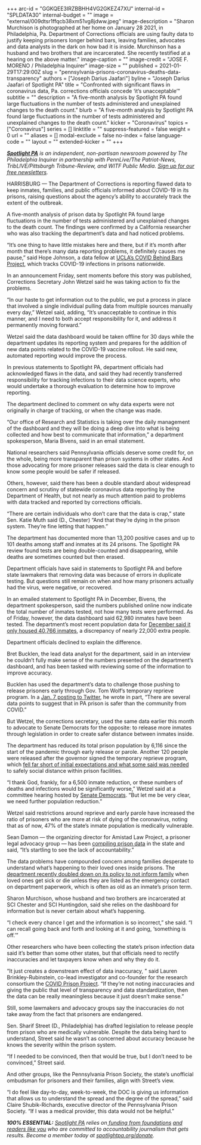 +++
arc-id = "GGKQEE3IRZBBHH4VG2GKEZ47XU"
internal-id = "SPLDATA30"
internal-budget = ""
image = "external/009dtsr1ffqcb38xm51vg8jdww.jpeg"
image-description = "Sharon Murchison is photographed at her home on January 28 2021, in Philadelphia, Pa. Department of Corrections officials are using faulty data to justify keeping prisoners longer behind bars, leaving families, advocates and data analysts in the dark on how bad it is inside. Murchinson has a husband and two brothers that are incarcerated. She recently testified at a hearing on the above matter."
image-caption = ""
image-credit = "JOSE F. MORENO / Philadelphia Inquirer"
image-size = ""
published = 2021-01-29T17:29:00Z
slug = "pennsylvania-prisons-coronavirus-deaths-data-transparency"
authors = ["Joseph Darius Jaafari"]
byline = "Joseph Darius Jaafari of Spotlight PA"
title = "Confronted with significant flaws in coronavirus data, Pa. corrections officials concede ‘it’s unacceptable’"
subtitle = ""
description = "A five-month analysis by Spotlight PA found large fluctuations in the number of tests administered and unexplained changes to the death count."
blurb = "A five-month analysis by Spotlight PA found large fluctuations in the number of tests administered and unexplained changes to the death count."
kicker = "Coronavirus"
topics = ["Coronavirus"]
series = []
linktitle = ""
suppress-featured = false
weight = 0
url = ""
aliases = []
modal-exclude = false
no-index = false
language-code = ""
layout = ""
extended-kicker = ""
+++

<a href="https://lesspage.com/"><i><b>Spotlight PA</b></i></a><i> is an independent, non-partisan newsroom powered by The Philadelphia Inquirer in partnership with PennLive/The Patriot-News, TribLIVE/Pittsburgh Tribune-Review, and WITF Public Media. </i><a href="https://lesspage.com/newsletters"><i>Sign up for our free newsletters</i></a><i>.</i>

HARRISBURG — The Department of Corrections is reporting flawed data to keep inmates, families, and public officials informed about COVID-19 in its prisons, raising questions about the agency’s ability to accurately track the extent of the outbreak.

A five-month analysis of prison data by Spotlight PA found large fluctuations in the number of tests administered and unexplained changes to the death count. The findings were confirmed by a California researcher who was also tracking the department’s data and had noticed problems.

“It’s one thing to have little mistakes here and there, but if it’s month after month that there’s many data reporting problems, it definitely causes me pause,” said Hope Johnson, a data fellow at <a href="https://law.ucla.edu/news/ucla-law-builds-databases-prisons-and-covid-19">UCLA’s COVID Behind Bars Project</a>, which tracks COVID-19 infections in prisons nationwide.

<script src="https://lesspage.com/embed.js" async></script><div data-spl-embed-version="1" data-spl-src="https://lesspage.com/embeds/newsletter/"></div>

In an announcement Friday, sent moments before this story was published, Corrections Secretary John Wetzel said he was taking action to fix the problems.

“In our haste to get information out to the public, we put a process in place that involved a single individual pulling data from multiple sources manually every day,” Wetzel said, adding, “It’s unacceptable to continue in this manner, and I need to both accept responsibility for it, and address it permanently moving forward.”

Wetzel said the data dashboard would be taken offline for 30 days while the department updates its reporting system and prepares for the addition of new data points related to the COVID-19 vaccine rollout. He said new, automated reporting would improve the process.

In previous statements to Spotlight PA, department officials had acknowledged flaws in the data, and said they had recently transferred responsibility for tracking infections to their data science experts, who would undertake a thorough evaluation to determine how to improve reporting.

The department declined to comment on why data experts were not originally in charge of tracking, or when the change was made.

“Our office of Research and Statistics is taking over the daily management of the dashboard and they will be doing a deep dive into what is being collected and how best to communicate that information,” a department spokesperson, Maria Bivens, said in an email statement.

National researchers said Pennsylvania officials deserve some credit for, on the whole, being more transparent than prison systems in other states. And those advocating for more prisoner releases said the data is clear enough to know some people would be safer if released.

Others, however, said there has been a double standard about widespread concern and scrutiny of statewide coronavirus data reporting by the Department of Health, but not nearly as much attention paid to problems with data tracked and reported by corrections officials.

“There are certain individuals who don’t care that the data is crap,” state Sen. Katie Muth said (D., Chester) “And that they’re dying in the prison system. They’re fine letting that happen.”

The department has documented more than 13,200 positive cases and up to 101 deaths among staff and inmates at its 24 prisons. The Spotlight PA review found tests are being double-counted and disappearing, while deaths are sometimes counted but then erased.

Department officials have said in statements to Spotlight PA and before state lawmakers that removing data was because of errors in duplicate testing. But questions still remain on when and how many prisoners actually had the virus, were negative, or recovered.

In an emailed statement to Spotlight PA in December, Bivens, the department spokesperson, said the numbers published online now indicate the total number of inmates tested, not how many tests were performed. As of Friday, however, the data dashboard said 62,980 inmates have been tested. The department’s most recent population data for <a href="https://www.cor.pa.gov/About%20Us/Statistics/Documents/Current%20Monthly%20Population.pdf">December said it only housed 40,766 inmates</a>, a discrepancy of nearly 22,000 extra people.

Department officials declined to explain the difference.

Bret Bucklen, the lead data analyst for the department, said in an interview he couldn’t fully make sense of the numbers presented on the department’s dashboard, and has been tasked with reviewing some of the information to improve accuracy.

Bucklen has used the department’s data to challenge those pushing to release prisoners early through Gov. Tom Wolf’s temporary reprieve program. In a <a href="https://twitter.com/kbucklen/status/1347260992959471617">Jan. 7 posting to Twitter</a>, he wrote in part, “There are several data points to suggest that in PA prison is safer than the community from COVID.”

But Wetzel, the corrections secretary, used the same data earlier this month to advocate to Senate Democrats for the opposite: to release more inmates through legislation in order to create safer distance between inmates inside.

The department has reduced its total prison population by 6,116 since the start of the pandemic through early release or parole. Another 120 people were released after the governor signed the temporary reprieve program, which <a href="https://lesspage.com/news/2020/06/pennsylvania-coronavirus-reprieves-state-prisons/">fell far short of initial expectations and what some said was needed</a> to safely social distance within prison facilities.

“I thank God, frankly, for a 6,500 inmate reduction, or these numbers of deaths and infections would be significantly worse,” Wetzel said at a committee hearing hosted by <a href="https://www.senatormuth.com/policy-hearing-on-impact-of-covid-19-on-prisons/">Senate Democrats</a>. “But let me be very clear, we need further population reduction.”

Wetzel said restrictions around reprieve and early parole have increased the ratio of prisoners who are more at risk of dying of the coronavirus, noting that as of now, 47% of the state’s inmate population is medically vulnerable.

Sean Damon — the organizing director for Amistad Law Project, a prisoner legal advocacy group — has been <a href="https://paprisonpandemictracker.com/">compiling prison data</a> in the state and said, “It’s startling to see the lack of accountability.”

The data problems have compounded concern among families desperate to understand what’s happening to their loved ones inside prisons. The <a href="https://lesspage.com/news/2021/01/pennsylvania-prisons-covid-19-next-of-kin-department-of-corrections-emergency-contact/">department recently doubled down on its policy to not inform family</a> when loved ones get sick or die unless they are listed as the emergency contact on department paperwork, which is often as old as an inmate’s prison term.

Sharon Murchison, whose husband and two brothers are incarcerated at SCI Chester and SCI Huntingdon, said she relies on the dashboard for information but is never certain about what’s happening.

“I check every chance I get and the information is so incorrect,” she said. “I can recall going back and forth and looking at it and going, ‘something is off.’”

<script src="https://lesspage.com/embed.js" async></script><div data-spl-embed-version="1" data-spl-src="https://lesspage.com/embeds/tips/?tip_text=Have%20you%20had%20problems%20attempting%20to%20make%20contact%20or%20get%20information%20about%20someone%20incarcerated%20at%20a%20county%20jail%3F%20Send%20us%20a%20tip.%20"></div>

Other researchers who have been collecting the state’s prison infection data said it’s better than some other states, but that officials need to rectify inaccuracies and let taxpayers know when and why they do it.

“It just creates a downstream effect of data inaccuracy, " said Lauren Brinkley-Rubinstein, co-lead investigator and co-founder for the research consortium the <a href="https://covidprisonproject.com/">COVID Prison Project</a>. “If they’re not noting inaccuracies and giving the public that level of transparency and data standardization, then the data can be really meaningless because it just doesn’t make sense.”

Still, some lawmakers and advocacy groups say the inaccuracies do not take away from the fact that prisoners are endangered.

Sen. Sharif Street (D., Philadelphia) has drafted legislation to release people from prison who are medically vulnerable. Despite the data being hard to understand, Street said he wasn’t as concerned about accuracy because he knows the severity within the prison system.

“If I needed to be convinced, then that would be true, but I don’t need to be convinced,” Street said.

And other groups, like the Pennsylvania Prison Society, the state’s unofficial ombudsman for prisoners and their families, align with Street’s view.

“I do feel like day-to-day, week-to-week, the DOC is giving us information that allows us to understand the spread and the degree of the spread,” said Claire Shubik-Richards, executive director of the Pennsylvania Prison Society. “If I was a medical provider, this data would not be helpful.”

<i><b>100% ESSENTIAL:</b></i><i> </i><a href="https://lesspage.com/"><i>Spotlight PA</i></a><i> relies on</i><a href="https://lesspage.com/support"><i> funding from foundations</i></a><i> </i><a href="https://lesspage.com/support"><i>and readers like you</i></a><i> who are committed to accountability journalism that gets results. Become a member today at </i><a href="http://checkout.fundjournalism.org/memberform?org_id=spotlightpa&campaign=701f4000000TVuIAAW"><i>spotlightpa.org/donate</i></a><i>.</i>
